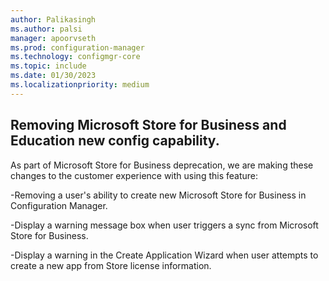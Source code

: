 ```yaml
---
author: Palikasingh
ms.author: palsi
manager: apoorvseth
ms.prod: configuration-manager
ms.technology: configmgr-core
ms.topic: include
ms.date: 01/30/2023
ms.localizationpriority: medium
---
```


## <a name="bkmk_msfb"></a>Removing Microsoft Store for Business and Education new config capability. 

<!--10901602-->

As part of Microsoft Store for Business deprecation, we are making these changes to the customer experience with using this feature: 

-Removing a user's ability to create new Microsoft Store for Business in Configuration Manager. 

-Display a warning message box when user triggers a sync from Microsoft Store for Business. 

-Display a warning in the Create Application Wizard when user attempts to create a new app from Store license information.
